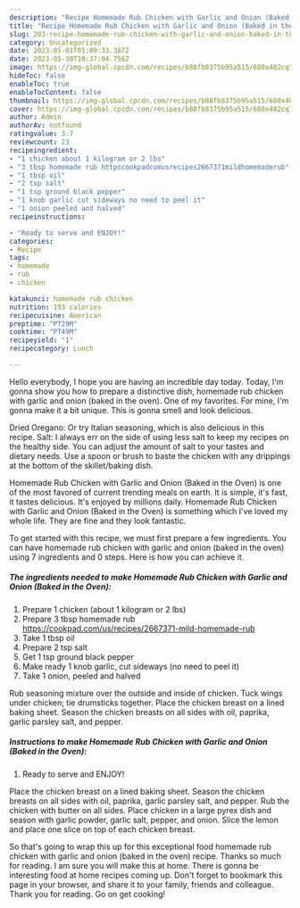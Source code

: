 ```yaml
---
description: "Recipe Homemade Rub Chicken with Garlic and Onion (Baked in the Oven) yang Very Delicious}"
title: "Recipe Homemade Rub Chicken with Garlic and Onion (Baked in the Oven) yang Very Delicious}"
slug: 203-recipe-homemade-rub-chicken-with-garlic-and-onion-baked-in-the-oven-yang-very-delicious
category: Uncategorized
date: 2023-05-01T01:09:33.387Z
date: 2023-05-30T10:37:04.756Z
image: https://img-global.cpcdn.com/recipes/b88fb8375b95a515/680x482cq70/homemade-rub-chicken-with-garlic-and-onion-baked-in-the-oven-recipe-main-photo.jpg
hideToc: false
enableToc: true
enableTocContent: false
thumbnail: https://img-global.cpcdn.com/recipes/b88fb8375b95a515/680x482cq70/homemade-rub-chicken-with-garlic-and-onion-baked-in-the-oven-recipe-main-photo.jpg
cover: https://img-global.cpcdn.com/recipes/b88fb8375b95a515/680x482cq70/homemade-rub-chicken-with-garlic-and-onion-baked-in-the-oven-recipe-main-photo.jpg
author: Admin
authorAv: notfound
ratingvalue: 3.7
reviewcount: 23
recipeingredient:
- "1 chicken about 1 kilogram or 2 lbs"
- "3 tbsp homemade rub httpscookpadcomusrecipes2667371mildhomemaderub"
- "1 tbsp oil"
- "2 tsp salt"
- "1 tsp ground black pepper"
- "1 knob garlic cut sideways no need to peel it"
- "1 onion peeled and halved"
recipeinstructions:

- "Ready to serve and ENJOY!"
categories:
- Recipe
tags:
- homemade
- rub
- chicken

katakunci: homemade rub chicken 
nutrition: 193 calories
recipecuisine: American
preptime: "PT29M"
cooktime: "PT49M"
recipeyield: "1"
recipecategory: Lunch

---
```



Hello everybody, I hope you are having an incredible day today. Today, I'm gonna show you how to prepare a distinctive dish, homemade rub chicken with garlic and onion (baked in the oven). One of my favorites. For mine, I'm gonna make it a bit unique. This is gonna smell and look delicious.

Dried Oregano: Or try Italian seasoning, which is also delicious in this recipe. Salt: I always err on the side of using less salt to keep my recipes on the healthy side. You can adjust the amount of salt to your tastes and dietary needs. Use a spoon or brush to baste the chicken with any drippings at the bottom of the skillet/baking dish.

Homemade Rub Chicken with Garlic and Onion (Baked in the Oven) is one of the most favored of current trending meals on earth. It is simple, it's fast, it tastes delicious. It's enjoyed by millions daily. Homemade Rub Chicken with Garlic and Onion (Baked in the Oven) is something which I've loved my whole life. They are fine and they look fantastic.


To get started with this recipe, we must first prepare a few ingredients. You can have homemade rub chicken with garlic and onion (baked in the oven) using 7 ingredients and 0 steps. Here is how you can achieve it.

<!--inarticleads1-->

##### The ingredients needed to make Homemade Rub Chicken with Garlic and Onion (Baked in the Oven):

1. Prepare 1 chicken (about 1 kilogram or 2 lbs)
1. Prepare 3 tbsp homemade rub https://cookpad.com/us/recipes/2667371-mild-homemade-rub
1. Take 1 tbsp oil
1. Prepare 2 tsp salt
1. Get 1 tsp ground black pepper
1. Make ready 1 knob garlic, cut sideways (no need to peel it)
1. Take 1 onion, peeled and halved


Rub seasoning mixture over the outside and inside of chicken. Tuck wings under chicken; tie drumsticks together. Place the chicken breast on a lined baking sheet. Season the chicken breasts on all sides with oil, paprika, garlic parsley salt, and pepper. 

<!--inarticleads2-->

##### Instructions to make Homemade Rub Chicken with Garlic and Onion (Baked in the Oven):


1. Ready to serve and ENJOY!

Place the chicken breast on a lined baking sheet. Season the chicken breasts on all sides with oil, paprika, garlic parsley salt, and pepper. Rub the chicken with butter on all sides. Place chicken in a large pyrex dish and season with garlic powder, garlic salt, pepper, and onion. Slice the lemon and place one slice on top of each chicken breast. 

So that's going to wrap this up for this exceptional food homemade rub chicken with garlic and onion (baked in the oven) recipe. Thanks so much for reading. I am sure you will make this at home. There is gonna be interesting food at home recipes coming up. Don't forget to bookmark this page in your browser, and share it to your family, friends and colleague. Thank you for reading. Go on get cooking!
